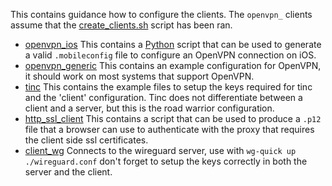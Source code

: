 This contains guidance how to configure the clients. The `openvpn_` clients assume that the [create_clients.sh](../pki/create_clients.sh) script has been ran.

* [openvpn_ios](openvpn_ios) This contains a [Python][python] script that can be
    used to generate a valid `.mobileconfig` file to configure an OpenVPN
    connection on iOS.
* [openvpn_generic](openvpn_generic) This contains an example configuration for
    OpenVPN, it should work on most systems that support OpenVPN.
* [tinc](tinc) This contains the example files to setup the keys required for
    tinc and the 'client' configuration. Tinc does not differentiate between a
    client and a server, but this is the road warrior configuration.
* [http_ssl_client](http_ssl_client) This contains a script that can be used to
    produce a `.p12` file that a browser can use to authenticate with the proxy
    that requires the client side ssl certificates.
* [client_wg](client_wg) Connects to the wireguard server, use with `wg-quick up ./wireguard.conf`
    don't forget to setup the keys correctly in both the server and the client.


[python]: https://www.python.org/
